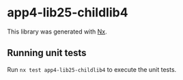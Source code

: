 # app4-lib25-childlib4

This library was generated with [Nx](https://nx.dev).

## Running unit tests

Run `nx test app4-lib25-childlib4` to execute the unit tests.
